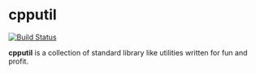 # cpputil

[![Build Status](https://travis-ci.org/rokyan/cpputil.svg?branch=master)](https://travis-ci.org/rokyan/cpputil)

**cpputil** is a collection of standard library like utilities written for fun and profit.
